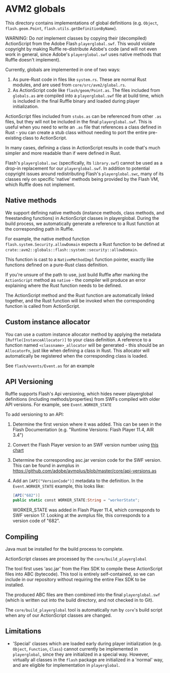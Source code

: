 # AVM2 globals

This directory contains implementations of global definitions
(e.g. `Object`, `flash.geom.Point`, `flash.utils.getDefinitionByName`).

WARNING: Do *not* implement classes by copying their (decompiled) ActionScript
from the Adobe Flash `playerglobal.swf`. This would violate copyright by making
Ruffle re-distribute Adobe's code (and will not even work in general, since
Adobe's `playerglobal.swf` uses native methods that Ruffle doesn't implement).

Currently, globals are implemented in one of two ways:
1) As pure-Rust code in files like `system.rs`. These are normal Rust
   modules, and are used from `core/src/avm2/global.rs`.
2) As ActionScript code like `flash/geom/Point.as`.
   The files included from `globals.as` are compiled into a `playerglobal.swf`
   file at build time, which is included in the final Ruffle binary
   and loaded during player initialization.

ActionScript files included from `stubs.as` can be referenced from other `.as` files,
but they will not be included in the final `playerglobal.swf`. This is useful when you need to write
an `.as` file that references a class defined in Rust - you can create
a stub class without needing to port the entire pre-existing class
to ActionScript.

In many cases, defining a class in ActionScript results in
code that's much simpler and more readable than if were
defined in Rust.

Flash's `playerglobal.swc` (specifically, its `library.swf`)
cannot be used as a drop-in replacement for our `playerglobal.swf`.
In addition to potential copyright issues around redistributing Flash's `playerglobal.swc`,
many of its classes rely on specific 'native' methods being provided
by the Flash VM, which Ruffle does not implement.

## Native methods

We support defining native methods (instance methods, class methods, and freestanding functions)
in ActionScript classes in playerglobal. During the build process, we automatically
generate a reference to a Rust function at the corresponding path in Ruffle.

For example, the native method function `flash.system.Security.allowDomain`
expects a Rust function to be defined at `crate::avm2::globals::flash::system::security::allowDomain`.

This function is cast to a `NativeMethodImpl` function pointer, exactly like
functions defined on a pure-Rust class definition.

If you're unsure of the path to use, just build Ruffle after marking the
`ActionScript` method as `native` - the compiler will produce an error
explaining where the Rust function needs to be defined.

The ActionScript method and the Rust function are automatically linked
together, and the Rust function will be invoked when the corresponding
function is called from ActionScript.

## Custom instance allocator

You can use a custom instance allocator method by applying the metadata
`[Ruffle(InstanceAllocator)]`
to your class definition. A reference to a function named `<classname>_allocator`
will be generated - this should be an `AllocatorFn`, just like when defining
a class in Rust. This allocator will automatically be registered when the corresponding
class is loaded.

See `flash/events/Event.as` for an example

## API Versioning

Ruffle supports Flash's Api versioning, which hides newer playerglobal definitions
(including methods/properties) from SWFs compiled with older API versions.
For example, see `Event.WORKER_STATE`

To add versioning to an API:

1. Determine the first version where it was added. This can be seen in the Flash Documentation (e.g. "Runtime Versions: Flash Player 11.4, AIR 3.4")
2. Convert the Flash Player version to an SWF version number using [this chart](https://github.com/ruffle-rs/ruffle/wiki/SWF-version-chart)
2. Determine the corresponding asc.jar version code for the SWF version. This can be found in avmplus in https://github.com/adobe/avmplus/blob/master/core/api-versions.as
3. Add an `[API("VersionCode")]` metadata to the definition. In the `Event.WORKER_STATE` example,
   this looks like:

   ```actionscript
   [API("682")]
   public static const WORKER_STATE:String = "workerState";
   ```

   WORKER_STATE was added in Flash Player 11.4, which corresponds to SWF version 17. Looking at the avmplus file, this corresponds
   to a version code of "682".

## Compiling

Java must be installed for the build process to complete.

ActionScript classes are processed by the `core/build_playerglobal`

The tool first uses 'asc.jar'
from the Flex SDK to compile these ActionScript files into
ABC (bytecode). This tool is entirely self-contained, so we can
include in our repository without requiring the entire Flex SDK
to be installed.

The produced ABC files are then combined into the final
`playerglobal.swf` (which is written out into the build directory,
and not checked in to Git).

The `core/build_playerglobal` tool is automatically run by `core`'s build script
when any of our ActionScript classes are changed.

## Limitations

* 'Special' classes which are loaded early during player initialization
(e.g. `Object`, `Function`, `Class`) cannot currently
be implemented in `playerglobal`, since they are initialized in a special
way. However, virtually all classes in the `flash` package are initialized
in a 'normal' way, and are eligible for implementation in `playerglobal`.
